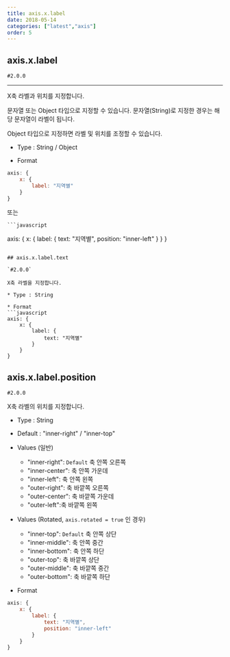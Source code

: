 ```yaml
---
title: axis.x.label
date: 2018-05-14
categories: ["latest","axis"]
order: 5
---
```


## axis.x.label

`#2.0.0`

---

X축 라벨과 위치를 지정합니다.

문자열 또는 Object 타입으로 지정할 수 있습니다. 문자열(String)로 지정한 경우는 해당 문자열이 라벨이 됩니다.

Object 타입으로 지정하면 라벨 및 위치를 조정할 수 있습니다.

* Type : String / Object

* Format
```javascript
axis: {
	x: {
		label: "지역별"
	}
}
```
또는

	```javascript
axis: {
	x: {
		label: {
			text: "지역별",
			position: "inner-left"
		}
	}
}
```

## axis.x.label.text

`#2.0.0`

X축 라벨을 지정합니다.

* Type : String

* Format
```javascript
axis: {
	x: {
		label: {
			text: "지역별"
		}
	}
}
```

## axis.x.label.position

`#2.0.0`

X축 라벨의 위치를 지정합니다.

* Type : String

* Default : "inner-right" / "inner-top"

* Values (일반)
	* "inner-right": `Default` 축 안쪽 오른쪽
	* "inner-center": 축 안쪽 가운데
	* "inner-left": 축 안쪽 왼쪽
	* "outer-right": 축 바깥쪽 오른쪽
	* "outer-center": 축 바깥쪽 가운데
	* "outer-left":축 바깥쪽 왼쪽

* Values (Rotated, `axis.rotated = true` 인 경우)
	* "inner-top": `Default` 축 안쪽 상단
	* "inner-middle": 축 안쪽 중간
	* "inner-bottom": 축 안쪽 하단
	* "outer-top": 축 바깥쪽 상단
	* "outer-middle": 축 바깥쪽 중간
	* "outer-bottom": 축 바깥쪽 하단

* Format
```javascript
axis: {
	x: {
		label: {
			text: "지역별",
			position: "inner-left"
		}
	}
}
```
